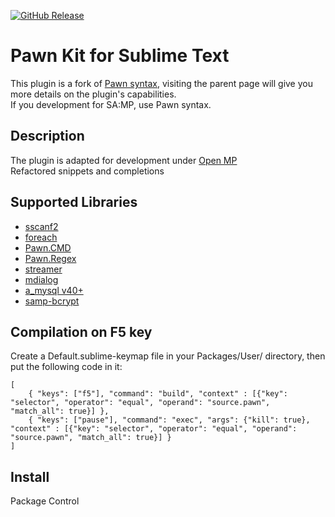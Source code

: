 [![GitHub Release](https://img.shields.io/github/v/release/punkochel/pawn-openmp-sublime-kit.svg)](https://github.com/punkochel/pawn-openmp-sublime-kit/releases/latest)
# Pawn Kit for Sublime Text
This plugin is a fork of [Pawn syntax](https://github.com/Southclaws/pawn-sublime-language), visiting the parent page will give you more details on the plugin's capabilities.  
If you development for SA:MP, use Pawn syntax.

## Description
The plugin is adapted for development under [Open MP](https://www.open.mp/)  
Refactored snippets and completions

## Supported Libraries
-	[sscanf2](https://github.com/Y-Less/sscanf)
-	[foreach](https://github.com/Open-GTO/foreach)
-	[Pawn.CMD](https://github.com/katursis/Pawn.CMD)
-	[Pawn.Regex](https://github.com/katursis/Pawn.Regex)
-	[streamer](https://github.com/samp-incognito/samp-streamer-plugin)
-	[mdialog](https://github.com/Open-GTO/mdialog)
-	[a_mysql v40+](https://github.com/pBlueG/SA-MP-MySQL)
-	[samp-bcrypt](https://github.com/Sreyas-Sreelal/samp-bcrypt)

## Compilation on F5 key
Create a Default.sublime-keymap file in your Packages/User/ directory, then put the following code in it:
```
[
    { "keys": ["f5"], "command": "build", "context" : [{"key": "selector", "operator": "equal", "operand": "source.pawn", "match_all": true}] },
    { "keys": ["pause"], "command": "exec", "args": {"kill": true}, "context" : [{"key": "selector", "operator": "equal", "operand": "source.pawn", "match_all": true}] }
]
```

## Install
Package Control

